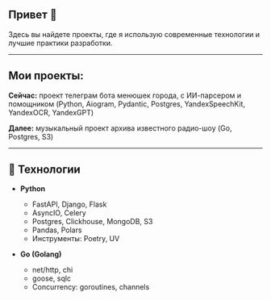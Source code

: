 ## Привет 👋
Здесь вы найдете проекты, где я использую современные технологии и лучшие практики разработки.

---
## Мои проекты:

**Сейчас:** проект телеграм бота менюшек города, с ИИ-парсером и помощником (Python, Aiogram, Pydantic, Postgres, YandexSpeechKit, YandexOCR, YandexGPT)

**Далее:** музыкальный проект архива известного радио-шоу (Go, Postgres, S3)

---

## 🚀 Технологии

- **Python**  
  - FastAPI, Django, Flask  
  - AsyncIO, Celery
  - Postgres, Clickhouse, MongoDB, S3  
  - Pandas, Polars  
  - Инструменты: Poetry, UV

- **Go (Golang)**  
  - net/http, chi
  - goose, sqlc
  - Concurrency: goroutines, channels 

